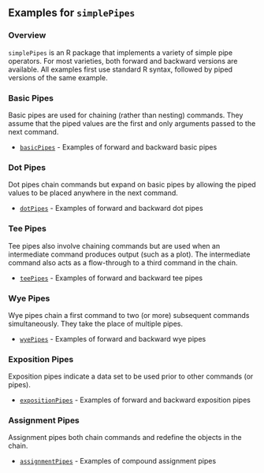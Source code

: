 ## Examples for `simplePipes`

### Overview

`simplePipes` is an R package that implements a variety of simple pipe operators. For most varieties, both forward and backward versions are available. All examples first use standard R syntax, followed by piped versions of the same example.

### Basic Pipes

Basic pipes are used for chaining (rather than nesting) commands. They assume that the piped values are the first and only arguments passed to the next command.

- [`basicPipes`](./basicPipes.md) - Examples of forward and backward basic pipes

### Dot Pipes

Dot pipes chain commands but expand on basic pipes by allowing the piped values to be placed anywhere in the next command.

- [`dotPipes`](./dotPipes.md) - Examples of forward and backward dot pipes

### Tee Pipes

Tee pipes also involve chaining commands but are used when an intermediate command produces output (such as a plot). The intermediate command also acts as a flow-through to a third command in the chain.

- [`teePipes`](./teePipes.md) - Examples of forward and backward tee pipes

### Wye Pipes

Wye pipes chain a first command to two (or more) subsequent commands simultaneously. They take the place of multiple pipes.

- [`wyePipes`](./wyePipes.md) - Examples of forward and backward wye pipes

### Exposition Pipes

Exposition pipes indicate a data set to be used prior to other commands (or pipes).

- [`expositionPipes`](./expositionPipes.md) - Examples of forward and backward exposition pipes

### Assignment Pipes

Assignment pipes both chain commands and redefine the objects in the chain.

- [`assignmentPipes`](./assignmentPipes.md) - Examples of compound assignment pipes
